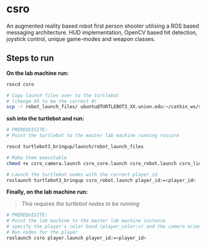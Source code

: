 # csro
An augmented reality based robot first person shooter utilising a ROS based messaging architecture. HUD implementation, OpenCV based hit detection, joystick control, unique game-modes and weapon classes.


## Steps to run

**On the lab machine run:**
```bash
roscd csro

# Copy launch files over to the turtlebot 
# (change XX to be the correct #)
scp -r robot_launch_files/ ubuntu@TURTLEBOT3_XX.union.edu:~/catkin_ws/src/turtlebot3/turtlebot3_bringup/launch 
```

**ssh into the turtlebot and run:**
```bash
# PREREQUISITE:
# Point the turtlebot to the master lab machine running roscore

roscd turtlebot3_bringup/launch/robot_launch_files

# Make them executable
chmod +x csro_camera.launch csro_core.launch csro_robot.launch csro_lidar.launch

# Launch the turtlebot nodes with the correct player_id
roslaunch turtlebot3_bringup csro_robot.launch player_id:=<player_id>
```

**Finally, on the lab machine run:**
> *This requires the turtlebot nodes to be running*
```bash
# PREREQUISITE:
# Point the lab machine to the master lab machine instance
# specify the player's color band (player_color:=) and the camera orientation (camera_upsidedown:=)
# Run nodes for the player
roslaunch csro player.launch player_id:=<player_id>
```
